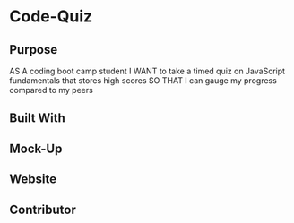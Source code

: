 # Code-Quiz


## Purpose
AS A coding boot camp student
I WANT to take a timed quiz on JavaScript fundamentals that stores high scores
SO THAT I can gauge my progress compared to my peers


## Built With


## Mock-Up


## Website 


## Contributor
